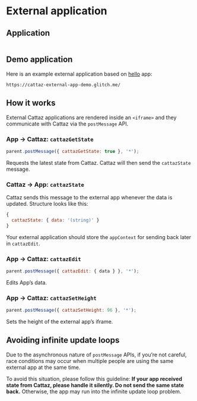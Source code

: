 # External application

## Application

```external
```

## Demo application

Here is an example external application based on [hello](./app-hello) app:

```external
https://cattaz-external-app-demo.glitch.me/
```

## How it works

External Cattaz applications are rendered inside an `<iframe>` and they communicate with Cattaz via the `postMessage` API.

### App &rarr; Cattaz: `cattazGetState`

```js
parent.postMessage({ cattazGetState: true }, '*');
```

Requests the latest state from Cattaz. Cattaz will then send the `cattazState` message.

### Cattaz &rarr; App: `cattazState`

Cattaz sends this message to the external app whenever the data is updated. Structure looks like this:

```js
{
  cattazState: { data: '(string)' }
}
```

Your external application should store the `appContext` for sending back later in `cattazEdit`.

### App &rarr; Cattaz: `cattazEdit`

```js
parent.postMessage({ cattazEdit: { data } }, '*');
```

Edits App’s data.

### App &rarr; Cattaz: `cattazSetHeight`

```js
parent.postMessage({ cattazSetHeight: 96 }, '*');
```

Sets the height of the external app’s iframe.

## Avoiding infinite update loops

Due to the asynchronous nature of `postMessage` APIs, if you’re not careful, race conditions may occur when multiple people are using the same external app at the same time.

To avoid this situation, please follow this guideline: **If your app received state from Cattaz, please handle it silently. Do not send the same state back.** Otherwise, the app may run into the infinite update loop problem.

